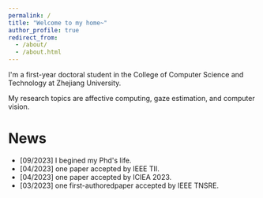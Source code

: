```yaml
---
permalink: /
title: "Welcome to my home~"
author_profile: true
redirect_from: 
  - /about/
  - /about.html
---
```


I'm a first-year doctoral student in the College of Computer Science and Technology at Zhejiang University.

My research topics are affective computing, gaze estimation, and computer vision.

News
======
<ul>
  <li>[09/2023] I begined my Phd's life. </li>
  <li>[04/2023] one paper accepted by IEEE TII. </li>
  <li>[04/2023] one paper accepted by ICIEA 2023. </li>
  <li>[03/2023] one first-authoredpaper accepted by IEEE TNSRE. </li>
</ul>
